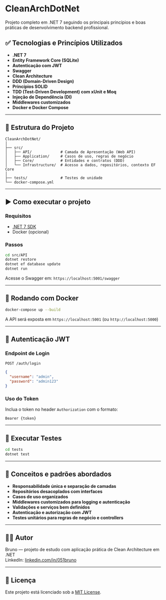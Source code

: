 # CleanArchDotNet

Projeto completo em .NET 7 seguindo os principais princípios e boas práticas de desenvolvimento backend profissional.

## ✅ Tecnologias e Princípios Utilizados

- **.NET 7**
- **Entity Framework Core (SQLite)**
- **Autenticação com JWT**
- **Swagger**
- **Clean Architecture**
- **DDD (Domain-Driven Design)**
- **Princípios SOLID**
- **TDD (Test-Driven Development) com xUnit e Moq**
- **Injeção de Dependência (DI)**
- **Middlewares customizados**
- **Docker e Docker Compose**

---

## 📁 Estrutura do Projeto

```
CleanArchDotNet/
│
├── src/
│   ├── API/             # Camada de Apresentação (Web API)
│   ├── Application/     # Casos de uso, regras de negócio
│   ├── Core/            # Entidades e contratos (DDD)
│   └── Infrastructure/  # Acesso a dados, repositórios, contexto EF Core
│
├── tests/               # Testes de unidade
└── docker-compose.yml
```

---

## ▶️ Como executar o projeto

### Requisitos
- [.NET 7 SDK](https://dotnet.microsoft.com/en-us/download)
- Docker (opcional)

### Passos

```bash
cd src/API
dotnet restore
dotnet ef database update
dotnet run
```

Acesse o Swagger em: `https://localhost:5001/swagger`

---

## 🐳 Rodando com Docker

```bash
docker-compose up --build
```

A API será exposta em `https://localhost:5001` (ou `http://localhost:5000`)

---

## 🔐 Autenticação JWT

### Endpoint de Login

```
POST /auth/login
```

```json
{
  "username": "admin",
  "password": "admin123"
}
```

### Uso do Token
Inclua o token no header `Authorization` com o formato:

```
Bearer {token}
```

---

## 🧪 Executar Testes

```bash
cd tests
dotnet test
```

---

## 🧱 Conceitos e padrões abordados

- **Responsabilidade única e separação de camadas**
- **Repositórios desacoplados com interfaces**
- **Casos de uso organizados**
- **Middlewares customizados para logging e autenticação**
- **Validações e serviços bem definidos**
- **Autenticação e autorização com JWT**
- **Testes unitários para regras de negócio e controllers**

---

## 👨‍💻 Autor

Bruno — projeto de estudo com aplicação prática de Clean Architecture em .NET  
LinkedIn: [linkedin.com/in/051bruno](https://linkedin.com/in/051bruno)

---

## 📄 Licença

Este projeto está licenciado sob a [MIT License](LICENSE).
